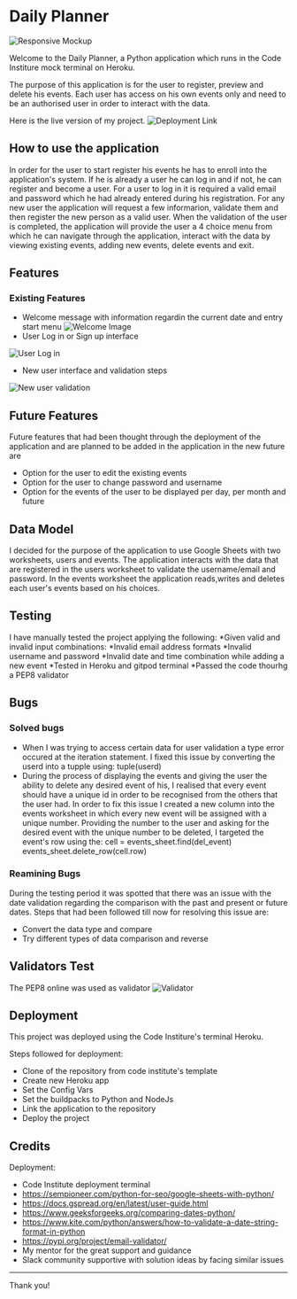 # Daily Planner

![Responsive Mockup](https://github.com/Anelairam/DailyPlanner/blob/050dfe912de3ab68496be121d5d7fb49f25a6a7e/responsive.jpg)

Welcome to the Daily Planner, a Python application which runs in the Code Institure mock terminal on Heroku.

The purpose of this application is for the user to register, preview and delete his events.
Each user has access on his own events only and need to be an authorised user in order to interact with the data.

Here is the live version of my project.
![Deployment Link](https://dailyplanner-stdapp.herokuapp.com/)

## How to use the application
In order for the user to start register his events he has to enroll into the application's system. If he is already a user he can log in and if not, he can register and become a user. For a user to log in it is required a valid email and password which he had already entered during his registration. For any new user the application will request a few informarion, validate them and then register the new person as a valid user.
When the validation of the user is completed, the application will provide the user a 4 choice menu from which he can navigate through the application, interact with the data by viewing existing events, adding new events, delete events and exit.

## Features
### Existing Features

* Welcome message with information regardin the current date and entry start menu
![Welcome Image](https://github.com/Anelairam/DailyPlanner/blob/f4a0b424412d68263d3f6d25e8c1d13109c5b26a/entry.jpg)
* User Log in or Sign up interface

![User Log in](https://github.com/Anelairam/DailyPlanner/blob/f4a0b424412d68263d3f6d25e8c1d13109c5b26a/userlogin.jpg)
* New user interface and validation steps

![New user validation](https://github.com/Anelairam/DailyPlanner/blob/f4a0b424412d68263d3f6d25e8c1d13109c5b26a/newuservalidation.jpg)


## Future Features

Future features that had been thought through the deployment of the application and are planned to be added in the application in the new future are
* Option for the user to edit the existing events
* Option for the user to change password and username
* Option for the events of the user to be displayed per day, per month and future

## Data Model
I decided for the purpose of the application to use Google Sheets with two worksheets, users and events. The application interacts with the data that are registered in the users worksheet to validate the username/email and password. In the events worksheet the application reads,writes and deletes each user's events based on his choices.

## Testing
I have manually tested the project applying the following:
*Given valid and invalid input combinations:
  *Invalid email address formats
  *Invalid username and password
  *Invalid date and time combination while adding a new event
*Tested in Heroku and gitpod terminal
*Passed the code thourhg a PEP8 validator

## Bugs
### Solved bugs

* When I was trying to access certain data for user validation a type error occured at the iteration statement. I fixed this issue by converting the userd into a tupple using:   tuple(userd)
* During the process of displaying the events and giving the user the ability to delete any desired event of his, I realised that every event should have a unique id in order to be recognised from the others that the user had. In order to fix this issue I created a new column into the events worksheet in which every new event will be assigned with a unique number. Providing the number to the user and asking for the desired event with the unique number to be deleted, I targeted the event's row using the:
    cell = events_sheet.find(del_event)
    events_sheet.delete_row(cell.row) 
    
### Reamining Bugs

During the testing period it was spotted that there was an issue with the date validation regarding the comparison with the past and present or future dates.
Steps that had been followed till now for resolving this issue are:
* Convert the data type and compare
* Try different types of data comparison and reverse

## Validators Test
The PEP8 online was used as validator
![Validator](https://github.com/Anelairam/DailyPlanner/blob/050dfe912de3ab68496be121d5d7fb49f25a6a7e/validator.jpg)

## Deployment
This project was deployed using the Code Institure's terminal Heroku.

Steps followed for deployment:
* Clone of the repository from code institute's template
* Create new Heroku app
* Set the Config Vars
* Set the buildpacks to Python and NodeJs
* Link the application to the repository
* Deploy the project

## Credits
Deployment:
* Code Institute deployment terminal
* https://sempioneer.com/python-for-seo/google-sheets-with-python/
* https://docs.gspread.org/en/latest/user-guide.html
* https://www.geeksforgeeks.org/comparing-dates-python/
* https://www.kite.com/python/answers/how-to-validate-a-date-string-format-in-python
* https://pypi.org/project/email-validator/
* My mentor for the great support and guidance
* Slack community supportive with solution ideas by facing similar issues

-----
Thank you!
